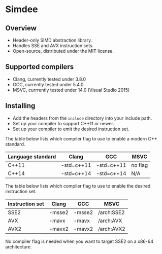 # Simdee

## Overview

- Header-only SIMD abstraction library.
- Handles SSE and AVX instruction sets.
- Open-source, distributed under the MIT license.

## Supported compilers

- Clang, currently tested under 3.8.0
- GCC, currently tested under 5.4.0
- MSVC, currrently tested under 14.0 (Visual Studio 2015)

## Installing

- Add the headers from the `include` directory into your include path.
- Set up your compiler to support C++11 or newer.
- Set up your compiler to emit the desired instruction set.

The table below lists which compiler flag to use to enable a modern C++ standard.

Language standard  | Clang        | GCC          | MSVC
-------------------|--------------|--------------|--------------
C++11              | -std=c++11   | -std=c++11   | no flag
C++14              | -std=c++14   | -std=c++14   | N/A

The table below lists which compiler flag to use to enable the desired instruction set.

Instruction set    | Clang        | GCC          | MSVC
-------------------|--------------|--------------|--------------
SSE2               | -msse2       | -msse2       | /arch:SSE2
AVX                | -mavx        | -mavx        | /arch:AVX
AVX2               | -mavx2       | -mavx2       | /arch:AVX2

No compiler flag is needed when you want to target SSE2 on a x86-64 architecture.
